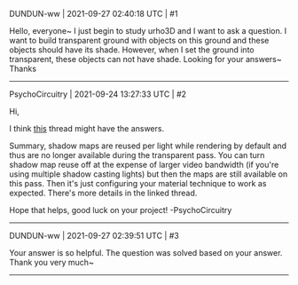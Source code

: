 DUNDUN-ww | 2021-09-27 02:40:18 UTC | #1

Hello, everyone~
I just begin to study urho3D and I want to ask a question.
I want to build transparent ground with objects on this ground and these objects should have its shade.
However,  when I set the ground into transparent, these objects can not have shade.
Looking for your answers~ Thanks

-------------------------

PsychoCircuitry | 2021-09-24 13:27:33 UTC | #2

Hi,

I think [this](https://discourse.urho3d.io/t/solved-render-shadow-on-transparent-ground/1327) thread might have the answers.

Summary, shadow maps are reused per light while rendering by default and thus are no longer available during the transparent pass. You can turn shadow map reuse off at the expense of larger video bandwidth (if you're using multiple shadow casting lights) but then the maps are still available on this pass. Then it's just configuring your material technique to work as expected. There's more details in the linked thread.

Hope that helps, good luck on your project!
-PsychoCircuitry

-------------------------

DUNDUN-ww | 2021-09-27 02:39:51 UTC | #3

Your answer is so helpful. The question was solved based on your answer. Thank you very much~

-------------------------

